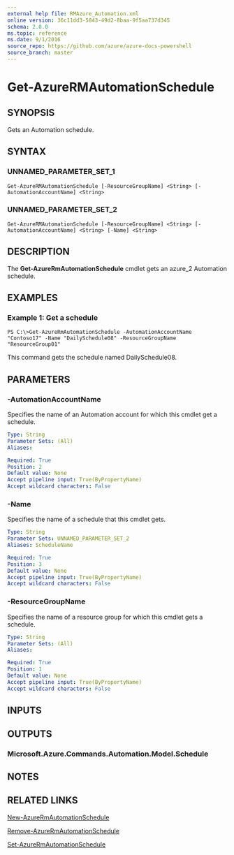 ```yaml
---
external help file: RMAzure_Automation.xml
online version: 36c11dd3-5843-49d2-8baa-9f5aa737d345
schema: 2.0.0
ms.topic: reference
ms.date: 9/1/2016
source_repo: https://github.com/azure/azure-docs-powershell
source_branch: master
---
```


# Get-AzureRMAutomationSchedule
## SYNOPSIS
Gets an Automation schedule.

## SYNTAX

### UNNAMED_PARAMETER_SET_1
```
Get-AzureRMAutomationSchedule [-ResourceGroupName] <String> [-AutomationAccountName] <String>
```

### UNNAMED_PARAMETER_SET_2
```
Get-AzureRMAutomationSchedule [-ResourceGroupName] <String> [-AutomationAccountName] <String> [-Name] <String>
```

## DESCRIPTION
The **Get-AzureRmAutomationSchedule** cmdlet gets an azure_2 Automation schedule.

## EXAMPLES

### Example 1: Get a schedule
```
PS C:\>Get-AzureRmAutomationSchedule -AutomationAccountName "Contoso17" -Name "DailySchedule08" -ResourceGroupName "ResourceGroup01"
```

This command gets the schedule named DailySchedule08.

## PARAMETERS

### -AutomationAccountName
Specifies the name of an Automation account for which this cmdlet get a schedule.

```yaml
Type: String
Parameter Sets: (All)
Aliases: 

Required: True
Position: 2
Default value: None
Accept pipeline input: True(ByPropertyName)
Accept wildcard characters: False
```

### -Name
Specifies the name of a schedule that this cmdlet gets.

```yaml
Type: String
Parameter Sets: UNNAMED_PARAMETER_SET_2
Aliases: ScheduleName

Required: True
Position: 3
Default value: None
Accept pipeline input: True(ByPropertyName)
Accept wildcard characters: False
```

### -ResourceGroupName
Specifies the name of a resource group for which this cmdlet gets a schedule.

```yaml
Type: String
Parameter Sets: (All)
Aliases: 

Required: True
Position: 1
Default value: None
Accept pipeline input: True(ByPropertyName)
Accept wildcard characters: False
```

## INPUTS

## OUTPUTS

### Microsoft.Azure.Commands.Automation.Model.Schedule

## NOTES

## RELATED LINKS

[New-AzureRmAutomationSchedule](36c11dd3-5843-49d2-8baa-9f5aa737d345)

[Remove-AzureRmAutomationSchedule](633c3e61-0da0-4a01-897b-e81c6e571196)

[Set-AzureRmAutomationSchedule](2d34dc26-ead0-49f0-9e1a-9d4a81712616)

